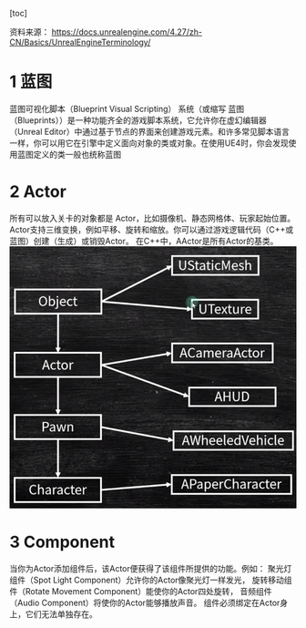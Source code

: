 [toc]

资料来源：
https://docs.unrealengine.com/4.27/zh-CN/Basics/UnrealEngineTerminology/
# 1 蓝图
蓝图可视化脚本（Blueprint Visual Scripting） 系统（或缩写 蓝图（Blueprints））是一种功能齐全的游戏脚本系统，它允许你在虚幻编辑器（Unreal Editor）中通过基于节点的界面来创建游戏元素。和许多常见脚本语言一样，你可以用它在引擎中定义面向对象的类或对象。在使用UE4时，你会发现使用蓝图定义的类一般也统称蓝图
# 2 Actor
所有可以放入关卡的对象都是 Actor，比如摄像机、静态网格体、玩家起始位置。Actor支持三维变换，例如平移、旋转和缩放。你可以通过游戏逻辑代码（C++或蓝图）创建（生成）或销毁Actor。
在C++中，AActor是所有Actor的基类。
![](img/cppclass1.png)

# 3 Component
当你为Actor添加组件后，该Actor便获得了该组件所提供的功能。例如：
聚光灯组件（Spot Light Component）允许你的Actor像聚光灯一样发光，
旋转移动组件（Rotate Movement Component）能使你的Actor四处旋转，
音频组件（Audio Component）将使你的Actor能够播放声音。
组件必须绑定在Actor身上，它们无法单独存在。
